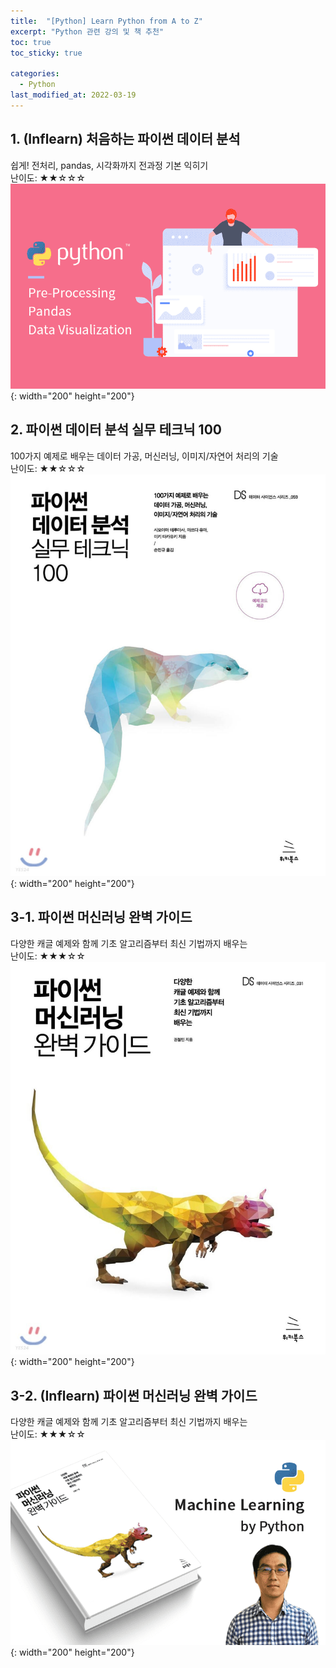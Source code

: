 ```yaml
---
title:  "[Python] Learn Python from A to Z"
excerpt: "Python 관련 강의 및 책 추천"
toc: true
toc_sticky: true

categories:
  - Python
last_modified_at: 2022-03-19
---
```


## 1. (Inflearn) 처음하는 파이썬 데이터 분석 
  쉽게! 전처리, pandas, 시각화까지 전과정 기본 익히기 <br>
  난이도: ★★☆☆☆ <br>
  ![python_lec1](/img/python_lec1.png){: width="200" height="200"} 
  <br>

## 2. 파이썬 데이터 분석 실무 테크닉 100
  100가지 예제로 배우는 데이터 가공, 머신러닝, 이미지/자연어 처리의 기술 <br>
  난이도: ★★☆☆☆ <br>
  ![pyda100](/img/book1.jpg){: width="200" height="200"} 
  <br>
 
## 3-1. 파이썬 머신러닝 완벽 가이드
  다양한 캐글 예제와 함께 기초 알고리즘부터 최신 기법까지 배우는 <br>
  난이도: ★★★☆☆ <br>
  ![pymldg](/img/book2.jpg){: width="200" height="200"}
  <br>
 
## 3-2. (Inflearn) 파이썬 머신러닝 완벽 가이드
  다양한 캐글 예제와 함께 기초 알고리즘부터 최신 기법까지 배우는 <br>
  난이도: ★★★☆☆ <br>
  ![python_lec2](/img/python_lec2.png){: width="200" height="200"}
  <br>